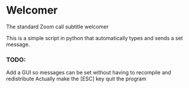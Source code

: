 # Welcomer
 The standard Zoom call subtitle welcomer
 
 This is a simple script in python that automatically types and sends a set message.
 
 ### TODO:
 
 Add a GUI so messages can be set without having to recompile and redistribute
 Actually make the [ESC] key quit the program
